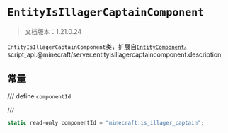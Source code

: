 # `EntityIsIllagerCaptainComponent`

> 文档版本：1.21.0.24

`EntityIsIllagerCaptainComponent`类，扩展自[`EntityComponent`](./entitycomponent.md)。script_api.@minecraft/server.entityisillagercaptaincomponent.description

## 常量

/// define
`componentId`


///

```js
static read-only componentId = "minecraft:is_illager_captain";
```

